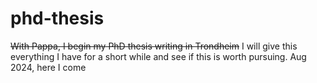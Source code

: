 # phd-thesis
~~With Pappa, I begin my PhD thesis writing in Trondheim~~
I will give this everything I have for a short while and see if this is worth pursuing. Aug 2024, here I come
